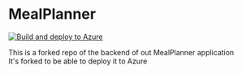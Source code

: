 # MealPlanner

[![Build and deploy to Azure](https://github.com/Rickmarges/MealPlanner/actions/workflows/main_mealplanner2.yml/badge.svg)](https://github.com/Rickmarges/MealPlanner/actions/workflows/main_mealplanner2.yml)

This is a forked repo of the backend of out MealPlanner application  
It's forked to be able to deploy it to Azure
